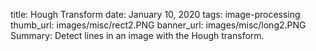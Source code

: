 title:  Hough Transform
date: January 10, 2020
tags:  image-processing
thumb_url: images/misc/rect2.PNG
banner_url: images/misc/long2.PNG
Summary: Detect lines in an image with the Hough transform.